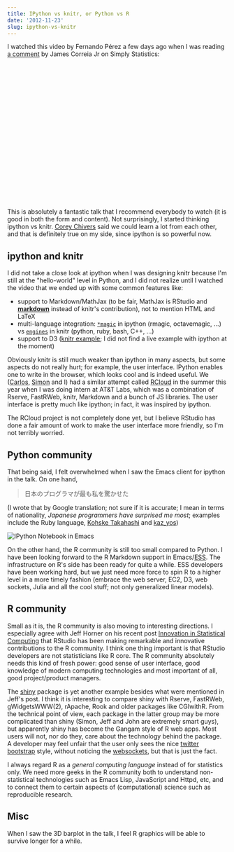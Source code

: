 ```yaml
---
title: IPython vs knitr, or Python vs R
date: '2012-11-23'
slug: ipython-vs-knitr
---
```


I watched this video by Fernando Pérez a few days ago when I was reading [a comment](http://simplystatistics.tumblr.com/post/35778860973/reproducible-research-with-us-or-against-us) by James Correia Jr on Simply Statistics:

<object width="420" height="315"><param name="movie" value="http://www.youtube.com/v/F4rFuIb1Ie4?version=3&amp;hl=en_US&amp;rel=0"></param><param name="allowFullScreen" value="true"></param><param name="allowscriptaccess" value="always"></param><embed src="http://www.youtube.com/v/F4rFuIb1Ie4?version=3&amp;hl=en_US&amp;rel=0" type="application/x-shockwave-flash" width="420" height="315" allowscriptaccess="always" allowfullscreen="true"></embed></object>

This is absolutely a fantastic talk that I recommend everybody to watch (it is good in both the form and content). Not surprisingly, I started thinking ipython vs knitr. [Corey Chivers](http://bayesianbiologist.com/2012/11/21/ipython-vs-rstudioknitr/) said we could learn a lot from each other, and that is definitely true on my side, since ipython is so powerful now.

## ipython and knitr

I did not take a close look at ipython when I was designing knitr because I'm still at the "hello-world" level in Python, and I did not realize until I watched the video that we ended up with some common features like:

- support to Markdown/MathJax (to be fair, MathJax is RStudio and [**markdown**](http://cran.r-project.org/package=markdown) instead of knitr's contribution), not to mention HTML and LaTeX
- multi-language integration: [`*magic`](http://ipython.org/ipython-doc/stable/config/extensions/index.html) in ipython (rmagic, octavemagic, ...) vs [`engines`](/knitr/demo/engines/) in knitr (python, ruby, bash, C++, ...)
- support to D3 ([knitr example](http://vis.supstat.com/2012/11/contour-plots-with-d3-and-r/); I did not find a live example with ipython at the moment)

Obviously knitr is still much weaker than ipython in many aspects, but some aspects do not really hurt; for example, the user interface. IPython enables one to write in the browser, which looks cool and is indeed useful. We ([Carlos](http://cscheid.net), [Simon](http://www2.research.att.com/~urbanek/) and I) had a similar attempt called [RCloud](https://github.com/cscheid/rcloud) in the summer this year when I was doing intern at AT&T Labs, which was a combination of Rserve, FastRWeb, knitr, Markdown and a bunch of JS libraries. The user interface is pretty much like ipython; in fact, it was inspired by ipython.

The RCloud project is not completely done yet, but I believe RStudio has done a fair amount of work to make the user interface more friendly, so I'm not terribly worried.

## Python community

That being said, I felt overwhelmed when I saw the Emacs client for ipython in the talk. On one hand,

> 日本のプログラマが最も私を驚かせた

(I wrote that by Google translation; not sure if it is accurate; I mean in terms of nationality, _Japanese programmers have surprised me most_; examples include the Ruby language, [Kohske Takahashi](http://rpubs.com/kohske) and [kaz_yos](http://rpubs.com/kaz_yos))

![IPython Notebook in Emacs](https://github.com/tkf/emacs-ipython-notebook/raw/data/screenshots/notebook_simple_plot.png)

On the other hand, the R community is still too small compared to Python. I have been looking forward to the R Markdown support in Emacs/[ESS](http://ess.r-project.org). The infrastructure on R's side has been ready for quite a while. ESS developers have been working hard, but we just need more force to spin R to a higher level in a more timely fashion (embrace the web server, EC2, D3, web sockets, Julia and all the cool stuff; not only generalized linear models).

## R community

Small as it is, the R community is also moving to interesting directions. I especially agree with Jeff Horner on his recent post [Innovation in Statistical Computing](http://jeffreyhorner.tumblr.com/post/35782252672/innovation-in-statistical-computing) that RStudio has been making remarkable and innovative contributions to the R community. I think one thing important is that RStudio developers are not statisticians like R core. The R community absolutely needs this kind of fresh power: good sense of user interface, good knowledge of modern computing technologies and most important of all, good project/product managers.

The [shiny](http://www.rstudio.com/shiny/) package is yet another example besides what were mentioned in Jeff's post. I think it is interesting to compare shiny with Rserve, FastRWeb, gWidgetsWWW(2), rApache, Rook and older packages like CGIwithR. From the technical point of view, each package in the latter group may be more complicated than shiny (Simon, Jeff and John are extremely smart guys), but apparently shiny has become the Gangam style of R web apps. Most users will not, nor do they, care about the technology behind the package. A developer may feel unfair that the user only sees the nice [twitter bootstrap](http://twitter.github.com/bootstrap/) style, without noticing the [websockets](https://github.com/rstudio/R-Websockets), but that is just the fact.

I always regard R as a _general computing language_ instead of for statistics only. We need more geeks in the R community both to understand non-statistical technologies such as Emacs Lisp, JavaScript and Httpd, etc, and to connect them to certain aspects of (computational) science such as reproducible research.

## Misc

When I saw the 3D barplot in the talk, I feel R graphics will be able to survive longer for a while.
